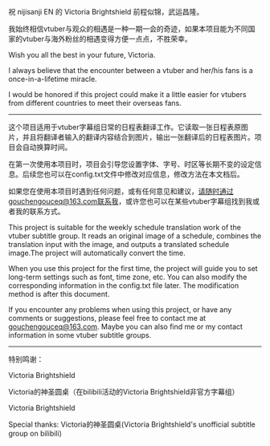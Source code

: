 祝 nijisanji EN 的 Victoria Brightshield 前程似锦，武运昌隆。

我始终相信vtuber与观众的相遇是一种一期一会的奇迹，如果本项目能为不同国家的vtuber与海外粉丝的相遇变得方便一点点，不胜荣幸。

Wish you all the best in your future, Victoria.

I always believe that the encounter between a vtuber and her/his fans is a once-in-a-lifetime miracle.

I would be honored if this project could make it a little easier for vtubers from different countries to meet their overseas fans.

--------------------------------------------------------------------------

这个项目适用于vtuber字幕组日常的日程表翻译工作。它读取一张日程表原图片，并且将翻译者输入的翻译内容结合到图片，输出一张翻译后的日程表图片。项目会自动换算时间。

在第一次使用本项目时，项目会引导您设置字体、字号、时区等长期不变的设定信息。后续您也可以在config.txt文件中修改对应信息，修改方法在本文档后。

如果您在使用本项目时遇到任何问题，或有任何意见和建议，请随时通过gouchengouceq@163.com联系我，或许您也可以在某些vtuber字幕组找到我或者我的联系方式。

This project is suitable for the weekly schedule translation work of the vtuber subtitle group. It reads an original image of a schedule, combines the translation input with the image, and outputs a translated schedule image.The project will automatically convert the time.

When you use this project for the first time, the project will guide you to set long-term settings such as font, time zone, etc. You can also modify the corresponding information in the config.txt file later. The modification method is after this document.

If you encounter any problems when using this project, or have any comments or suggestions, please feel free to contact me at gouchengouceq@163.com. Maybe you can also find me or my contact information in some vtuber subtitle groups.

--------------------------------------------------------------------------

特别鸣谢：

Victoria Brightshield

Victoria的神圣圆桌（在bilibili活动的Victoria Brightshield非官方字幕组）

Victoria Brightshield

Special thanks: Victoria的神圣圆桌(Victoria Brightshield's unofficial subtitle group on bilibili)

